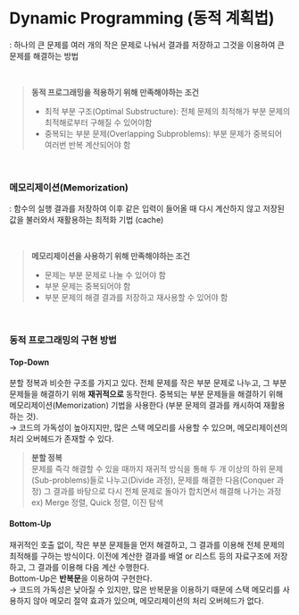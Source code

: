 # Dynamic Programming (동적 계획법)
: 하나의 큰 문제를 여러 개의 작은 문제로 나눠서 결과를 저장하고 그것을 이용하여 큰 문제를 해결하는 방법

<br>

> **동적 프로그래밍을 적용하기 위해 만족해야하는 조건**
> - 최적 부분 구조(Optimal Substructure): 전체 문제의 최적해가 부분 문제의 최적해로부터 구해질 수 있어야함
> - 중복되는 부분 문제(Overlapping Subproblems): 부분 문제가 중복되어 여러번 반복 계산되어야 함

<br>

### 메모리제이션(Memorization)
: 함수의 실행 결과를 저장하여 이후 같은 입력이 들어올 때 다시 계산하지 않고 저장된 값을 불러와서 재활용하는 최적화 기법 (cache)

<br>

> **메모리제이션을 사용하기 위해 만족해야하는 조건**
> - 문제는 부분 문제로 나눌 수 있어야 함
> - 부분 문제는 중복되어야 함
> - 부분 문제의 해결 결과를 저장하고 재사용할 수 있어야 함

<br>

### 동적 프로그래밍의 구현 방법
#### Top-Down
분할 정복과 비슷한 구조를 가지고 있다. 전체 문제를 작은 부분 문제로 나누고, 그 부분 문제들을 해결하기 위해 **재귀적으로** 동작한다. 중복되는 부분 문제들을 해결하기 위해 메모리제이션(Memorization) 기법을 사용한다 (부분 문제의 결과를 캐시하여 재활용하는 것).
<br>
→ 코드의 가독성이 높아지지만, 많은 스택 메모리를 사용할 수 있으며, 메모리제이션의 처리 오버헤드가 존재할 수 있다.

> **분할 정복** <br>
> 문제를 즉각 해결할 수 있을 때까지 재귀적 방식을 통해 두 개 이상의 하위 문제(Sub-problems)들로 나누고(Divide 과정), 문제를 해결한 다음(Conquer 과정) 그 결과를 바탕으로 다시 전체 문제로 돌아가 합치면서 해결해 나가는 과정
> ex) Merge 정렬, Quick 정렬, 이진 탐색

#### Bottom-Up
재귀적인 호출 없이, 작은 부분 문제들을 먼저 해결하고, 그 결과를 이용해 전체 문제의 최적해를 구하는 방식이다. 이전에 계산한 결과를 배열 or 리스트 등의 자료구조에 저장하고, 그 결과를 이용해 다음 계산 수행한다.
<br>
Bottom-Up은 **반복문**을 이용하여 구현한다.
<br>
→ 코드의 가독성은 낮아질 수 있지만, 많은 반복문을 이용하기 때문에 스택 메모리를 사용하지 않아 메모리 절약 효과가 있으며, 메모리제이션의 처리 오버헤드가 없다.
